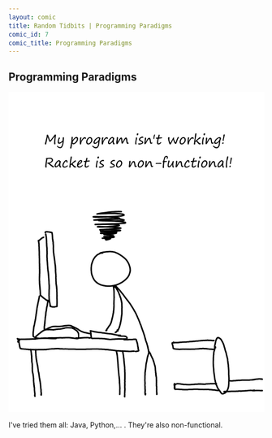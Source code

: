 ```yaml
---
layout: comic
title: Random Tidbits | Programming Paradigms
comic_id: 7
comic_title: Programming Paradigms
---
```


## Programming Paradigms

<img id="img7" src="/assets/images/7.png">

I've tried them all: Java, Python,... . They're also non-functional.
